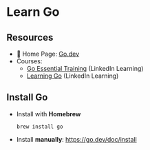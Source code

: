 # Learn Go

## Resources

- 🏡 Home Page: [Go.dev](https://go.dev)
- Courses:
    - [Go Essential Training](https://www.linkedin.com/learning/go-essential-training-16567666) (LinkedIn Learning)
    - [Learning Go](https://www.linkedin.com/learning/learning-go-8399317/) (LinkedIn Learning)

## Install Go

- Install with **Homebrew**
  ```shell
  brew install go
  ```
- Install **manually**: https://go.dev/doc/install
